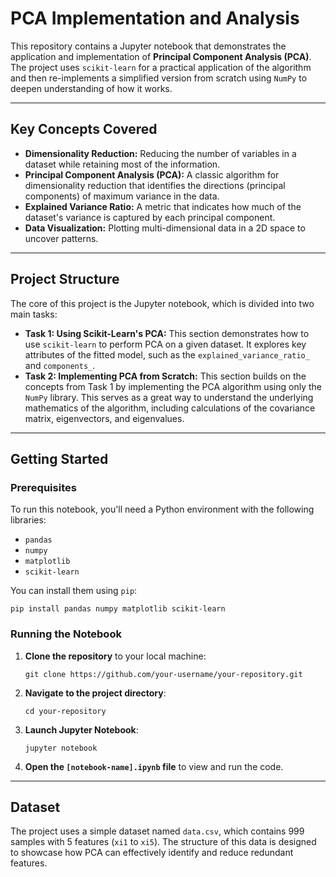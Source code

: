 <h1>PCA Implementation and Analysis</h1>
<p>This repository contains a Jupyter notebook that demonstrates the application and implementation of <strong>Principal Component Analysis (PCA)</strong>. The project uses <code>scikit-learn</code> for a practical application of the algorithm and then re-implements a simplified version from scratch using <code>NumPy</code> to deepen understanding of how it works.</p>
<hr>
<h2>Key Concepts Covered</h2>
<ul>
    <li><strong>Dimensionality Reduction:</strong> Reducing the number of variables in a dataset while retaining most of the information.</li>
    <li><strong>Principal Component Analysis (PCA):</strong> A classic algorithm for dimensionality reduction that identifies the directions (principal components) of maximum variance in the data.</li>
    <li><strong>Explained Variance Ratio:</strong> A metric that indicates how much of the dataset's variance is captured by each principal component.</li>
    <li><strong>Data Visualization:</strong> Plotting multi-dimensional data in a 2D space to uncover patterns.</li>
</ul>
<hr>
<h2>Project Structure</h2>
<p>The core of this project is the Jupyter notebook, which is divided into two main tasks:</p>
<ul>
    <li><strong>Task 1: Using Scikit-Learn's PCA:</strong> This section demonstrates how to use <code>scikit-learn</code> to perform PCA on a given dataset. It explores key attributes of the fitted model, such as the <code>explained_variance_ratio_</code> and <code>components_</code>.</li>
    <li><strong>Task 2: Implementing PCA from Scratch:</strong> This section builds on the concepts from Task 1 by implementing the PCA algorithm using only the <code>NumPy</code> library. This serves as a great way to understand the underlying mathematics of the algorithm, including calculations of the covariance matrix, eigenvectors, and eigenvalues.</li>
</ul>
<hr>
<h2>Getting Started</h2>
<h3>Prerequisites</h3>
<p>To run this notebook, you'll need a Python environment with the following libraries:</p>
<ul>
    <li><code>pandas</code></li>
    <li><code>numpy</code></li>
    <li><code>matplotlib</code></li>
    <li><code>scikit-learn</code></li>
</ul>
<p>You can install them using <code>pip</code>:</p>
<pre><code>pip install pandas numpy matplotlib scikit-learn</code></pre>
<h3>Running the Notebook</h3>
<ol>
    <li><strong>Clone the repository</strong> to your local machine:
    <pre><code>git clone https://github.com/your-username/your-repository.git</code></pre>
    </li>
    <li><strong>Navigate to the project directory</strong>:
    <pre><code>cd your-repository</code></pre>
    </li>
    <li><strong>Launch Jupyter Notebook</strong>:
    <pre><code>jupyter notebook</code></pre>
    </li>
    <li><strong>Open the <code>[notebook-name].ipynb</code> file</strong> to view and run the code.</li>
</ol>
<hr>
<h2>Dataset</h2>
<p>The project uses a simple dataset named <code>data.csv</code>, which contains 999 samples with 5 features (<code>xi1</code> to <code>xi5</code>). The structure of this data is designed to showcase how PCA can effectively identify and reduce redundant features.</p>
